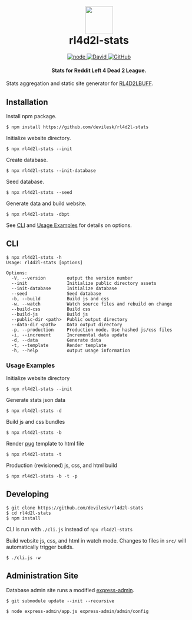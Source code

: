<h1 align="center">
    <img width="75" src="https://github.com/devilesk/rl4d2l-stats/raw/master/src/public/img/cowtank.png?raw=true">
    <br>
    rl4d2l-stats
</h1>

<p align="center">
    <a href="https://nodejs.org">
        <img alt="node" src="https://img.shields.io/badge/node-%3E%3D%208.10.0-brightgreen.svg">
    </a>
    <a href="https://david-dm.org/devilesk/rl4d2l-stats">
        <img alt="David" src="https://img.shields.io/david/devilesk/rl4d2l-stats.svg">
    </a>
    <a href="LICENSE">
        <img alt="GitHub" src="https://img.shields.io/github/license/devilesk/rl4d2l-stats.svg">
    </a>
</p>
<h4 align="center">Stats for Reddit Left 4 Dead 2 League.</h4>

Stats aggregation and static site generator for [RL4D2LBUFF](http://stats.rl4d2l.xyz).

## Installation

Install npm package.
```
$ npm install https://github.com/devilesk/rl4d2l-stats
```

Initialize website directory.
```
$ npx rl4d2l-stats --init
```

Create database.
```
$ npx rl4d2l-stats --init-database
```

Seed database.
```
$ npx rl4d2l-stats --seed
```

Generate data and build website.
```
$ npx rl4d2l-stats -dbpt
```

See [CLI](#cli) and [Usage Examples](#usage-examples) for details on options.

## CLI

```
$ npx rl4d2l-stats -h
Usage: rl4d2l-stats [options]

Options:
  -V, --version        output the version number
  --init               Initialize public directory assets
  --init-database      Initialize database
  --seed               Seed database
  -b, --build          Build js and css
  -w, --watch          Watch source files and rebuild on change
  --build-css          Build css
  --build-js           Build js
  --public-dir <path>  Public output directory
  --data-dir <path>    Data output directory
  -p, --production     Production mode. Use hashed js/css files
  -i, --increment      Incremental data update
  -d, --data           Generate data
  -t, --template       Render template
  -h, --help           output usage information
```

### Usage Examples

Initialize website directory
```
$ npx rl4d2l-stats --init
```

Generate stats json data
```
$ npx rl4d2l-stats -d
```

Build js and css bundles
```
$ npx rl4d2l-stats -b
```

Render [pug](https://github.com/pugjs/pug) template to html file
```
$ npx rl4d2l-stats -t
```

Production (revisioned) js, css, and html build
```
$ npx rl4d2l-stats -b -t -p
```

## Developing

```
$ git clone https://github.com/devilesk/rl4d2l-stats
$ cd rl4d2l-stats
$ npm install
```

CLI is run with `./cli.js` instead of `npx rl4d2l-stats`

Build website js, css, and html in watch mode. Changes to files in `src/` will automatically trigger builds.
```
$ ./cli.js -w
```

## Administration Site

Database admin site runs a modified [express-admin](https://github.com/devilesk/rl4d2l-express-admin).

```
$ git submodule update --init --recursive

$ node express-admin/app.js express-admin/admin/config
```
